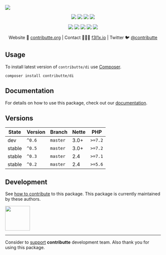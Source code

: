 ![](https://heatbadger.now.sh/github/readme/contributte/di/)

<p align=center>
  <a href="https://github.com/contributte/di/actions"><img src="https://badgen.net/github/checks/contributte/di/master?cache=300"></a>
  <a href="https://coveralls.io/r/contributte/di"><img src="https://badgen.net/coveralls/c/github/contributte/di?cache=300"></a>
  <a href="https://packagist.org/packages/contributte/di"><img src="https://badgen.net/packagist/dm/contributte/di"></a>
  <a href="https://packagist.org/packages/contributte/di"><img src="https://badgen.net/packagist/v/contributte/di"></a>
</p>
<p align=center>
  <a href="https://packagist.org/packages/contributte/di"><img src="https://badgen.net/packagist/php/contributte/di"></a>
  <a href="https://github.com/contributte/di"><img src="https://badgen.net/github/license/contributte/di"></a>
  <a href="https://bit.ly/ctteg"><img src="https://badgen.net/badge/support/gitter/cyan"></a>
  <a href="https://bit.ly/cttfo"><img src="https://badgen.net/badge/support/forum/yellow"></a>
  <a href="https://contributte.org/partners.html"><img src="https://badgen.net/badge/sponsor/donations/F96854"></a>
</p>

<p align=center>
Website 🚀 <a href="https://contributte.org">contributte.org</a> | Contact 👨🏻‍💻 <a href="https://f3l1x.io">f3l1x.io</a> | Twitter 🐦 <a href="https://twitter.com/contributte">@contributte</a>
</p>

## Usage

To install latest version of `contributte/di` use [Composer](https://getcomposer.com).

```
composer install contributte/di
```

## Documentation

For details on how to use this package, check out our [documentation](.docs).

## Versions

| State       | Version | Branch   | Nette | PHP     |
|-------------|---------|----------|-------|---------|
| dev         | `^0.6`  | `master` | 3.0+  | `>=7.2` |
| stable      | `^0.5`  | `master` | 3.0+  | `>=7.2` |
| stable      | `^0.3`  | `master` | 2.4   | `>=7.1` |
| stable      | `^0.2`  | `master` | 2.4   | `>=5.6` |

## Development

See [how to contribute](https://contributte.org) to this package. This package is currently maintained by these authors.

<a href="https://github.com/f3l1x">
    <img width="80" height="80" src="https://avatars2.githubusercontent.com/u/538058?v=3&s=80">
</a>

-----

Consider to [support](https://contributte.com/partners) **contributte** development team.
Also thank you for using this package.
